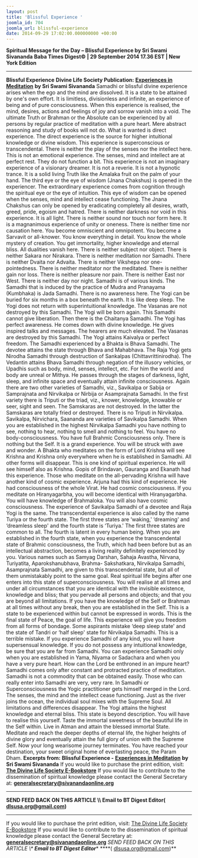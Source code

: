 ```yaml
---
layout: post
title: 'Blissful Experience '
joomla_id: 704
joomla_url: blissful-experience
date: 2014-09-29 17:02:00.000000000 +00:00
---
```

**Spiritual Message for the Day – Blissful Experience by Sri Swami Sivananda**
**Baba Times Digest© | 29 September 2014 17.36 EST | New York Edition**
* * *  
**Blissful Experience**
**Divine Life Society Publication:** [**Experiences in Meditation**](http://www.sivanandaonline.org/public_html/?cmd=displaysection&section_id=1728&format=html) **by Sri Swami Sivananda**
Samadhi or blissful divine experience arises when the ego and the mind are dissolved. It is a state to be attained by one's own effort. It is limitless, divisionless and infinite, an experience of being and of pure consciousness. When this experience is realised, the mind, desires, actions and feelings of joy and sorrow vanish into a void.
The ultimate Truth or Brahman or the Absolute can be experienced by all persons by regular practice of meditation with a pure heart. Mere abstract reasoning and study of books will not do. What is wanted is direct experience. The direct experience is the source for higher intuitional knowledge or divine wisdom. This experience is superconscious or transcendental. There is neither the play of the senses nor the intellect here. This is not an emotional experience. The senses, mind and intellect are at perfect rest. They do not function a bit. This experience is not an imaginary experience of a visionary dreamer. It is not a reverie. It is not a hypnotic trance. It is a solid living Truth like the Amalaka fruit on the palm of your hand. The third eye or the eye of wisdom (Jnana Chakshus) is opened in the experiencer. The extraordinary experience comes from cognition through the spiritual eye or the eye of intuition. This eye of wisdom can be opened when the senses, mind and intellect cease functioning. The Jnana Chakshus can only be opened by eradicating completely all desires, wrath, greed, pride, egoism and hatred.
There is neither darkness nor void in this experience. It is all light. There is neither sound nor touch nor form here. It is a magnanimous experience of unity or oneness. There is neither time nor causation here. You become omniscient and omnipotent. You become a Sarvavit or all-knower. You know everything in detail. You know the whole mystery of creation. You get immortality, higher knowledge and eternal bliss.
All dualities vanish here. There is neither subject nor object. There is neither Sakara nor Nirakara. There is neither meditation nor Samadhi. There is neither Dvaita nor Advaita. There is neither Vikshepa nor one-pointedness. There is neither meditator nor the meditated. There is neither gain nor loss. There is neither pleasure nor pain. There is neither East nor West. There is neither day nor night.
Samadhi is of various kinds. The Samadhi that is induced by the practice of Mudra and Pranayama (Kumbhaka) is Jada Samadhi. There is no awareness here. The Yogi can be buried for six months in a box beneath the earth. It is like deep sleep. The Yogi does not return with superintuitional knowledge. The Vasanas are not destroyed by this Samadhi. The Yogi will be born again. This Samadhi cannot give liberation.
Then there is the Chaitanya Samadhi. The Yogi has perfect awareness. He comes down with divine knowledge. He gives inspired talks and messages. The hearers are much elevated. The Vasanas are destroyed by this Samadhi. The Yogi attains Kaivalya or perfect freedom.
The Samadhi experienced by a Bhakta is Bhava Samadhi. The devotee attains the state through Bhava and Mahabhava. The Raja Yogi gets Nirodha Samadhi through destruction of Sankalpas (Chittavrittinirodha). The Vedantin attains Bhava Samadhi through negation of the illusory vehicles, or Upadhis such as body, mind, senses, intellect, etc. For him the world and body are unreal or Mithya. He passes through the stages of darkness, light, sleep, and infinite space and eventually attain infinite consciousness.
Again there are two other varieties of Samadhi, viz., Savikalpa or Sabija or Samprajnata and Nirvikalpa or Nirbija or Asamprajnata Samadhi. In the first variety there is Triputi or the triad, viz., knower, knowledge, knowable or seer, sight and seen. The Samskaras are not destroyed. In the latter the Samskaras are totally fried or destroyed. There is no Triputi in Nirvikalpa. Savikalpa, Nirvichara, Saananda are varieties of Savikalpa Samadhi.
When you are established in the highest Nirvikalpa Samadhi you have nothing to see, nothing to hear, nothing to smell and nothing to feel. You have no body-consciousness. You have full Brahmic Consciousness only. There is nothing but the Self. It is a grand experience. You will be struck with awe and wonder.
A Bhakta who meditates on the form of Lord Krishna will see Krishna and Krishna only everywhere when he is established in Samadhi. All other forms will disappear. This is one kind of spiritual experience. He will see himself also as Krishna. Gopis of Brindavan, Gauranga and Ekanath had this experience. Those who meditate on the all-pervading Krishna will have another kind of cosmic experience. Arjuna had this kind of experience. He had consciousness of the whole Virat. He had cosmic consciousness.
If you meditate on Hiranyagarbha, you will become identical with Hiranyagarbha. You will have knowledge of Brahmaloka. You will also have cosmic consciousness. The experience of Savikalpa Samadhi of a devotee and Raja Yogi is the same.
The transcendental experience is also called by the name Turiya or the fourth state. The first three states are ‘waking,' ‘dreaming' and ‘dreamless sleep' and the fourth state is ‘Turiya.' The first three states are common to all. The fourth is latent in every human being. When you are established in the fourth state, when you experience the transcendental state of Brahmic consciousness, the Truth, which had been before but as an intellectual abstraction, becomes a living reality definitely experienced by you.
Various names such as Samyag Darshan, Sahaja Avastha, Nirvana, Turiyatita, Aparokshanubhava, Brahma- Sakshatkara, Nirvikalpa Samadhi, Asamprajnata Samadhi, are given to this transcendental state, but all of them unmistakably point to the same goal. Real spiritual life begins after one enters into this state of superconsciousness.
You will realise at all times and under all circumstances that you are identical with the invisible existence, knowledge and bliss; that you pervade all persons and objects; and that you are beyond all limitations. If you have the knowledge of the Self or Brahman at all times without any break, then you are established in the Self. This is a state to be experienced within but cannot be expressed in words. This is the final state of Peace, the goal of life. This experience will give you freedom from all forms of bondage.
Some aspirants mistake ‘deep sleep state' and the state of Tandri or ‘half sleep' state for Nirvikalpa Samadhi. This is a terrible mistake. If you experience Samadhi of any kind, you will have supersensual knowledge. If you do not possess any intuitional knowledge, be sure that you are far from Samadhi. You can experience Samadhi only when you are established in Yama, Niyama or Sadachara and when you have a very pure heart. How can the Lord be enthroned in an impure heart? Samadhi comes only after constant and protracted practice of meditation. Samadhi is not a commodity that can be obtained easily. Those who can really enter into Samadhi are very, very rare.
In Samadhi or Superconsciousness the Yogic practitioner gets himself merged in the Lord. The senses, the mind and the intellect cease functioning. Just as the river joins the ocean, the individual soul mixes with the Supreme Soul. All limitations and differences disappear. The Yogi attains the highest knowledge and eternal bliss. This state is beyond description. You will have to realise this yourself.
Taste the immortal sweetness of the beautiful life in the Self within. Live in Atman and attain the blessed immortal State. Meditate and reach the deeper depths of eternal life, the higher heights of divine glory and eventually attain the full glory of union with the Supreme Self. Now your long wearisome journey terminates. You have reached your destination, your sweet original home of everlasting peace, the Param Dham.
**Excerpts from:**  **Blissful Experience -** [**Experiences in Meditation**](http://www.sivanandaonline.org/public_html/?cmd=displaysection&section_id=1728&format=html) **by Sri Swami Sivananda**
If you would like to purchase the print edition, visit: **[The Divine Life Society E-Bookstore](http://www.dlshq.org/download/download.htm)**
If you would like to contribute to the dissemination of spiritual knowledge please contact the General Secretary at: [](mailto:%20%3Cscript%20type=%27text/javascript%27%3E%20%3C%21--%20var%20prefix%20=%20%27ma%27%20+%20%27il%27%20+%20%27to%27;%20var%20path%20=%20%27hr%27%20+%20%27ef%27%20+%20%27=%27;%20var%20addy57016%20=%20%27generalsecretary%27%20+%20%27@%27;%20addy57016%20=%20addy57016%20+%20%27sivanandaonline%27%20+%20%27.%27%20+%20%27org%27;%20document.write%28%27%3Ca%20%27%20+%20path%20+%20%27%5C%27%27%20+%20prefix%20+%20%27:%27%20+%20addy57016%20+%20%27%5C%27%3E%27%29;%20document.write%28addy57016%29;%20document.write%28%27%3C%5C/a%3E%27%29;%20//--%3E%5Cn%20%3C/script%3E%3Cscript%20type=%27text/javascript%27%3E%20%3C%21--%20document.write%28%27%3Cspan%20style=%5C%27display:%20none;%5C%27%3E%27%29;%20//--%3E%20%3C/script%3EThis%20email%20address%20is%20being%20protected%20from%20spambots.%20You%20need%20JavaScript%20enabled%20to%20view%20it.%20%3Cscript%20type=%27text/javascript%27%3E%20%3C%21--%20document.write%28%27%3C/%27%29;%20document.write%28%27span%3E%27%29;%20//--%3E%20%3C/script%3E?subject=Contribution%20to%20Dissemination%20of%20Spiritual%20Knowledge) **generalsecretary@sivanandaonline.org**
****
**SEND FEED BACK ON THIS ARTICLE \\\ Email to BT Digest Editor[](mailto:%20%3Cscript%20type=%27text/javascript%27%3E%20%3C%21--%20var%20prefix%20=%20%27ma%27%20+%20%27il%27%20+%20%27to%27;%20var%20path%20=%20%27hr%27%20+%20%27ef%27%20+%20%27=%27;%20var%20addy72654%20=%20%27dlsusa.org%27%20+%20%27@%27;%20addy72654%20=%20addy72654%20+%20%27gmail%27%20+%20%27.%27%20+%20%27com%27;%20document.write%28%27%3Ca%20%27%20+%20path%20+%20%27%5C%27%27%20+%20prefix%20+%20%27:%27%20+%20addy72654%20+%20%27%5C%27%3E%27%29;%20document.write%28addy72654%29;%20document.write%28%27%3C%5C/a%3E%27%29;%20//--%3E%5Cn%20%3C/script%3E%3Cscript%20type=%27text/javascript%27%3E%20%3C%21--%20document.write%28%27%3Cspan%20style=%5C%27display:%20none;%5C%27%3E%27%29;%20//--%3E%20%3C/script%3EThis%20email%20address%20is%20being%20protected%20from%20spambots.%20You%20need%20JavaScript%20enabled%20to%20view%20it.%20%3Cscript%20type=%27text/javascript%27%3E%20%3C%21--%20document.write%28%27%3C/%27%29;%20document.write%28%27span%3E%27%29;%20//--%3E%20%3C/script%3E?subject=DLS%20Posts)( [dlsusa.org@gmail.com](mailto:dlsusa.org@gmail.com))**
* * *
  
If you would like to purchase the print edition, visit: [The Divine Life Society E-Bookstore](http://www.dlshq.org/download/download.htm)
If you would like to contribute to the dissemination of spiritual knowledge please contact the General Secretary at: **[generalsecretary@sivanandaonline.org](mailto:generalsecretary@sivanandaonline.org)**
**SEND FEED BACK ON THIS ARTICLE \\\**  **Email to BT Digest Editor**** [](mailto:%20%3Cscript%20type=%27text/javascript%27%3E%20%3C%21--%20var%20prefix%20=%20%27ma%27%20+%20%27il%27%20+%20%27to%27;%20var%20path%20=%20%27hr%27%20+%20%27ef%27%20+%20%27=%27;%20var%20addy72654%20=%20%27dlsusa.org%27%20+%20%27@%27;%20addy72654%20=%20addy72654%20+%20%27gmail%27%20+%20%27.%27%20+%20%27com%27;%20document.write%28%27%3Ca%20%27%20+%20path%20+%20%27%5C%27%27%20+%20prefix%20+%20%27:%27%20+%20addy72654%20+%20%27%5C%27%3E%27%29;%20document.write%28addy72654%29;%20document.write%28%27%3C%5C/a%3E%27%29;%20//--%3E%5Cn%20%3C/script%3E%3Cscript%20type=%27text/javascript%27%3E%20%3C%21--%20document.write%28%27%3Cspan%20style=%5C%27display:%20none;%5C%27%3E%27%29;%20//--%3E%20%3C/script%3EThis%20email%20address%20is%20being%20protected%20from%20spambots.%20You%20need%20JavaScript%20enabled%20to%20view%20it.%20%3Cscript%20type=%27text/javascript%27%3E%20%3C%21--%20document.write%28%27%3C/%27%29;%20document.write%28%27span%3E%27%29;%20//--%3E%20%3C/script%3E?subject=DLS%20Posts)****( [dlsusa.org@gmail.com](mailto:dlsusa.org@gmail.com))**  
